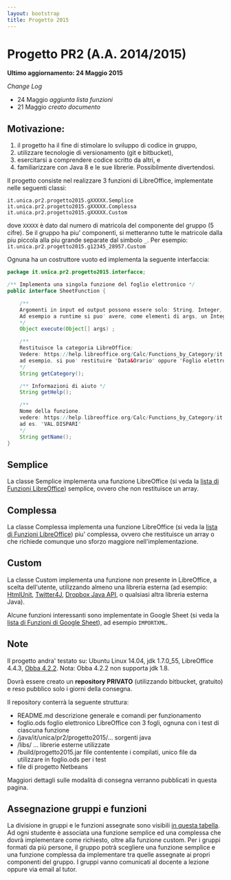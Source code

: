 ```yaml
---
layout: bootstrap
title: Progetto 2015
---
```


Progetto PR2 (A.A. 2014/2015)
======================================
**Ultimo aggiornamento: 24 Maggio 2015**

_Change Log_

 - 24 Maggio _aggiunta lista funzioni_
 - 21 Maggio _creato documento_

Motivazione: 
----------
  1. il progetto ha il fine di stimolare lo sviluppo di codice in gruppo, 
  1. utilizzare tecnologie di versionamento (git e bitbucket), 
  1. esercitarsi a comprendere codice scritto da altri, e 
  1. familiarizzare con Java 8 e le sue librerie. Possibilmente divertendosi.

Il progetto consiste nel realizzare 3 funzioni di LibreOffice, implementate nelle seguenti classi: 

```
it.unica.pr2.progetto2015.gXXXXX.Semplice
it.unica.pr2.progetto2015.gXXXXX.Complessa
it.unica.pr2.progetto2015.gXXXXX.Custom
```

dove `XXXXX` è dato dal numero di matricola del componente del gruppo (5 cifre). Se il gruppo ha piu' componenti, si metteranno tutte le matricole dalla piu piccola alla piu grande separate dal simbolo `_`.
Per esempio: `it.unica.pr2.progetto2015.g12345_28957.Custom`

Ognuna ha un costruttore vuoto ed implementa la seguente interfaccia:

```java
package it.unica.pr2.progetto2015.interfacce;

/** Implementa una singola funzione del foglio elettronico */
public interface SheetFunction {

	/** 
	Argomenti in input ed output possono essere solo: String, Integer, Long, Double, Character, Boolean e array di questi tipi.
	Ad esempio a runtime si puo' avere, come elementi di args, un Integer ed un Long[], e restituire un Double[];
	*/
	Object execute(Object[] args) ;

	/** 
	Restituisce la categoria LibreOffice;
	Vedere: https://help.libreoffice.org/Calc/Functions_by_Category/it
	ad esempio, si puo' restituire "Data&Orario" oppure "Foglio elettronico"
	*/
	String getCategory();

	/** Informazioni di aiuto */
	String getHelp(); 

	/** 
	Nome della funzione.
	vedere: https://help.libreoffice.org/Calc/Functions_by_Category/it
	ad es. "VAL.DISPARI" 
	*/         
	String getName();
}
```

Semplice
--------
La classe Semplice implementa una funzione LibreOffice (si veda la [lista di Funzioni LibreOffice](https://help.libreoffice.org/Calc/Functions_by_Category/it)) semplice, ovvero che non restituisce un array.

Complessa
--------
La classe Complessa implementa una funzione LibreOffice (si veda la [lista di Funzioni LibreOffice](https://help.libreoffice.org/Calc/Functions_by_Category/it)) piu' complessa, ovvero che restituisce un array o che richiede comunque uno sforzo maggiore nell'implementazione.

Custom
------
La classe Custom implementa una funzione non presente in LibreOffice, a scelta dell'utente, utilizzando almeno una libreria esterna (ad esempio: [HtmlUnit](http://htmlunit.sourceforge.net/gettingStarted.html), [Twitter4J](http://twitter4j.org/en/index.html), [Dropbox Java API](https://www.dropbox.com/developers/core/start/java), o qualsiasi altra libreria esterna Java).

Alcune funzioni interessanti sono implementate in Google Sheet (si veda la [lista di Funzioni di Google Sheet](https://support.google.com/docs/table/25273?hl=it)), ad esempio `IMPORTXML`.


Note
----

Il progetto andra' testato su: Ubuntu Linux 14.04, jdk 1.7.0_55, LibreOffice 4.4.3, [Obba 4.2.2](http://obba.info/).
Nota: Obba 4.2.2 non supporta jdk 1.8.

Dovrà essere creato un **repository PRIVATO** (utilizzando bitbucket, gratuito) e reso pubblico solo i giorni della consegna.

Il repository conterrà la seguente struttura:

  - README.md   descrizione generale e comandi per funzionamento
  - foglio.ods  foglio elettronico LibreOffice con 3 fogli, ognuna con i test di ciascuna funzione
  - /java/it/unica/pr2/progetto2015/...   sorgenti java
  - /libs/ ...    librerie esterne utilizzate
  - /build/progetto2015.jar   file contentente i compilati, unico file da utilizzare in foglio.ods per i test
  - file di progetto Netbeans

Maggiori dettagli sulle modalità di consegna verranno pubblicati in questa pagina.

Assegnazione gruppi e funzioni
-------
La divisione in gruppi e le funzioni assegnate sono visibili [in questa tabella](https://docs.google.com/spreadsheets/d/1RjFGGm3GcKEHmfgZHQncrIbszDnhZ8K5qKL-Jnc6mP4/edit?usp=sharing).
Ad ogni studente è associata una funzione semplice ed una complessa che dovrà implementare come richiesto, oltre alla funzione custom.
Per i gruppi formati da più persone, il gruppo potrà scegliere una funzione semplice e una funzione complessa da implementare tra quelle assegnate ai propri componenti del gruppo.
I gruppi vanno comunicati al docente a lezione oppure via email al tutor. 


<!--
Lista Funzioni
----

###Database
Le funzioni di questa categoria sono classificate _complesse_

DB.DEV.ST.POP
DB.DEV.ST
DB.PRODOTTO
DB.MEDIA
DB.MIN
DB.MAX
DB.VALORI
DB.CONTA.VALORI
DB.VAR.POP
DB.VAR
DB.SOMMA
DB.CONTA.NUMERI

###Data&Orario
Le funzioni di questa categoria sono tutte classificate _semplici_

FRAZIONE.ANNO
ANNO
GIORNO.LAVORATIVO
NUM.SETTIMANA_ADD
NUM.SETTIMANA
GIORNO.SETTIMANA
OGGI
ORARIO.VALORE
ORARIO
SECONDO
ADESSO
GIORNI.LAVORATIVI.TOT
MESE
MINUTO
ORA
FINE.MESE
DATA.MESE
DOMENICA.DI.PASQUA
GIORNO360
GIORNI
GIORNO
DATA.VALORE
DATA.DIFF
DATA


###Finanza
Le funzioni di questa categoria sono classificate _complesse_

AMMORT.ANNUO
RICEV.SCAD
VA
INTERESSE.RATA
TIR.COST
EFFETTIVO
EFFETTIVO_ADD
DURATA_ADD
TASSO.SCONTO
AMMORT
AMMORT.FISSO
AMMORT.PER
AMMORT.DEGR
INT.MATURATO.SCAD
INT.MATURATO.PER


###Informazione
Le seguenti funzioni sono _semplici_ tranne quelle che restituiscono degli array.

TIPO
NON.DISP
NUM
VAL.TESTO
VAL.RIF
VAL.DISPARI
ISODD
VAL.NUMERO
VAL.NON.TESTO
VAL.NON.DISP
VAL.LOGICO
VAL.FORMULA
VAL.PARI
ISEVEN
VAL.ERRORE
VAL.ERR
VAL.VUOTO
INFO
FORMULA
ATTUALE
CELLA

###Testo
Le seguenti funzioni sono considerate _semplici_.

VALORE
MAIUSC
UNICODE
CARATT.UNI
ANNULLA.SPAZI
TESTO
T
SOSTITUISCI
RICERCA
ROMANO
DESTRA.B
DESTRA
RIPETI
RIMPIAZZA
MAIUSC.INIZ
STRINGA.ESTRAI.B
STRINGA.ESTRAI
MINUSC
LUNGH.B
LUNGHEZZA
SINISTRA.B
SINISTRA
JIS
FISSO
TROVA
IDENTICO
VALUTA
DECIMALE
CONCATENA
CODICE
LIBERA
CODICE.CARATT
BASE
TESTO.BAHT
ASC
ARABO


###Matematica
Le seguenti sono considerate _semplici_ tranne quelle che restituiscono array.

CONVERTI
ARROTONDA.DIFETTO.PRECISO
ARROTONDA.DIFETTO
SEGNO
ARROTONDA.MULTIPLO
COSECH
SECH
COSEC
SEC
ARCCOS
ARCCOSH
RADQ
ARCCOT
ARCCOTH
ARCSEN
ARCSENH
ARCTAN
ARCTAN.2
ARCTANH
COS
COSH
COT
RADQ.PI.GRECO
COTH
GRADI
EXP
FATTORIALE
INT
PARI
MCD
MCD_ADD
CASUALE.TRA
MCM
LCM_ADD
COMBINAZIONE
COMBINAZIONE.VALORI
TRONCA
LN
LOG
LOG10
ISO.ARROTONDA.ECCESSO
ARROT.ECCESS.PRECISO
ARROTONDA.ECCESSO
PI.GRECO
CASUALE
MULTINOMINALE
POTENZA
SOMMA.SERIE
PRODOTTO
SOMMA.Q
RESTO
QUOZIENTE
RADIANTI
ARROTONDA
ARROTONDA.PER.DIF
ARROTONDA.PER.ECC
SEN
SENH
SOMMA
SOMMA.SE
TAN
TANH
SUBTOTALE
EUROCONVERT
DISPARI
ASS



###Matrice
Le funzioni di questa categoria sono _complesse_

MATR.TRASPOSTA
REGR.LIN
REGR.LOG
MATR.SOMMA.PRODOTTO
SOMMA.DIFF.Q
SOMMA.SOMMA.Q
SOMMA.Q.DIFF
TENDENZA
MATR.UNIT
FREQUENZA
MATR.DETERM
MATR.INVERSA
MATR.PRODOTTO
CRESCITA


###Statistica 
Le funzioni di questa categoria non sono utilizzate nel progetto

###Logica
Le funzioni di questa categoria sono _semplici_.

E
FALSO
SE
NON
O
VERO
XO

###Foglio elettronico
Le funzioni di questa categoria non sono utilizzate nel progetto


-->
